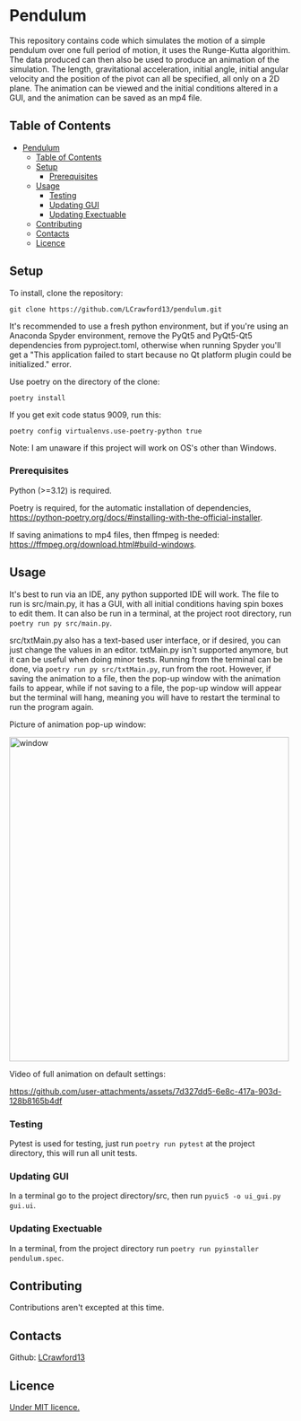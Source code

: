 # Pendulum
This repository contains code which simulates the motion of a simple pendulum over one full period of motion, it uses the Runge-Kutta algorithim. The data produced can then also be used to produce an animation of the simulation. The length, gravitational acceleration, initial angle, initial angular velocity and the position of the pivot can all be specified, all only on a 2D plane. The animation can be viewed and the initial conditions altered in a GUI, and the animation can be saved as an mp4 file.

## Table of Contents

- [Pendulum](#pendulum)
  - [Table of Contents](#table-of-contents)
  - [Setup](#setup)
    - [Prerequisites](#prerequisites)
  - [Usage](#usage)
    - [Testing](#testing)
    - [Updating GUI](#updating-gui)
    - [Updating Exectuable](#updating-exectuable)
  - [Contributing](#contributing)
  - [Contacts](#contacts)
  - [Licence](#licence)

## Setup

To install, clone the repository:
```shell
git clone https://github.com/LCrawford13/pendulum.git
```

It's recommended to use a fresh python environment, but if you're using an Anaconda Spyder environment, remove the PyQt5 and PyQt5-Qt5 dependencies from pyproject.toml, otherwise when running Spyder you'll get a "This application failed to start because no Qt platform plugin could be initialized." error.

Use poetry on the directory of the clone:
```shell
poetry install
```

If you get exit code status 9009, run this:
```shell
poetry config virtualenvs.use-poetry-python true
```

Note: I am unaware if this project will work on OS's other than Windows.

### Prerequisites

Python (>=3.12) is required.

Poetry is required, for the automatic installation of dependencies, https://python-poetry.org/docs/#installing-with-the-official-installer. 

If saving animations to mp4 files, then ffmpeg is needed: https://ffmpeg.org/download.html#build-windows.

## Usage

It's best to run via an IDE, any python supported IDE will work. The file to run is src/main.py, it has a GUI, with all initial conditions having spin boxes to edit them. It can also be run in a terminal, at the project root directory, run `poetry run py src/main.py`.

src/txtMain.py also has a text-based user interface, or if desired, you can just change the values in an editor. txtMain.py isn't supported anymore, but it can be useful when doing minor tests. Running from the terminal can be done, via `poetry run py src/txtMain.py`, run from the root. However, if saving the animation to a file, then the pop-up window with the animation fails to appear, while if not saving to a file, the pop-up window will appear but the terminal will hang, meaning you will have to restart the terminal to run the program again.

Picture of animation pop-up window:

<img width="499" height="578" alt="window" src="https://github.com/user-attachments/assets/4bf0c436-5514-4a6d-9c28-046f82f8cc4a" />

Video of full animation on default settings:

https://github.com/user-attachments/assets/7d327dd5-6e8c-417a-903d-128b8165b4df

### Testing

Pytest is used for testing, just run `poetry run pytest` at the project directory, this will run all unit tests.

### Updating GUI

In a terminal go to the project directory/src, then run `pyuic5 -o ui_gui.py gui.ui`.

### Updating Exectuable

In a terminal, from the project directory run `poetry run pyinstaller pendulum.spec`.

## Contributing

Contributions aren't excepted at this time.

## Contacts

Github: [LCrawford13](https://github.com/LCrawford13)

## Licence

[Under MIT licence.](LICENCE)
